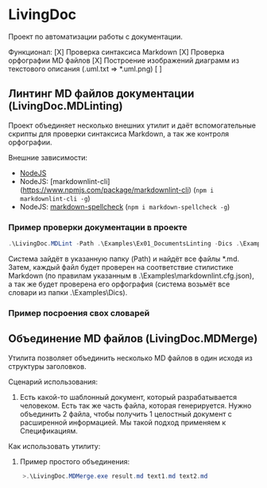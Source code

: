 # LivingDoc

Проект по автоматизации работы с документации. 

Функционал:
[X] Проверка синтаксиса Markdown
[X] Проверка орфографии MD файлов 
[X] Построение изображений диаграмм из текстового описания (.uml.txt => *.uml.png)
[ ] 

## Линтинг MD файлов документации (LivingDoc.MDLinting)

Проект объединяет несколько внешних утилит и даёт вспомогательные скрипты для проверки синтаксиса Markdown, а так же контроля орфографии. 
 
Внешние зависимости:

- [NodeJS](https://nodejs.org/en/download/current/)
- NodeJS: [markdownlint-cli] (https://www.npmjs.com/package/markdownlint-cli) (```npm i markdownlint-cli -g```)
- NodeJS: [markdown-spellcheck](https://www.npmjs.com/package/markdown-spellcheck) (```npm i markdown-spellcheck -g```)

### Пример проверки документации в проекте
``` PowerShell
.\LivingDoc.MDLint -Path .\Examples\Ex01_DocumentsLinting -Dics .\Examples\Dics -MDLintConf .\Examples\markdownlint.cfg.json


```

Система зайдёт в указанную папку (Path) и найдёт все файлы *.md. Затем, каждый файл будет проверен на соответствие 
стилистике Markdown (по правилам указанным в .\Examples\markdownlint.cfg.json), а так же будет проверена его орфография
(система возьмёт все словари из папки .\Examples\Dics).

### Пример посроения свох словарей



## Объединение MD файлов (LivingDoc.MDMerge)

Утилита позволяет объединить несколько MD файлов в один исходя из структуры заголовков. 

Сценарий использования:

1. Есть какой-то шаблонный документ, который разрабатывается человеком. Есть так же часть файла, которая генерируется. Нужно объединить 2 файла, чтобы получить 1 целостный документ с расширенной информацией. Мы такой подход применяем к Спецификациям.

Как использовать утилиту:
1. Пример простого объединения:
``` PowerShell
	>.\LivingDoc.MDMerge.exe result.md text1.md text2.md
```